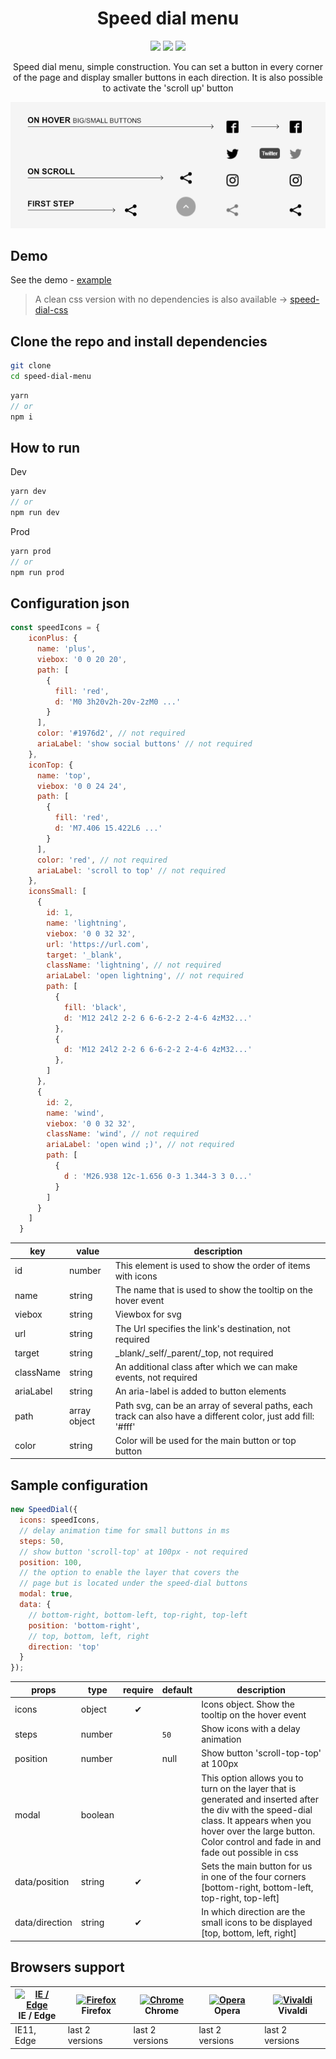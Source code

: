 <h1 align=center>Speed dial menu</h1>

<p align="center">
  <img src="https://img.shields.io/github/package-json/v/tomik23/speed-dial-menu">
  <img src="https://img.shields.io/github/size/tomik23/speed-dial-menu/docs/speedDial.min.js">
  <a href="LICENSE">
    <img src="https://img.shields.io/badge/License-MIT-green.svg">
  </a>
</p>

<p align=center>Speed dial menu, simple construction. You can set a button in every corner of the page and display smaller buttons in each direction. It is also possible to activate the 'scroll up' button</p>

<p align=center>
  <img src="./example.png">
</p>

## Demo

See the demo - [example](https://tomik23.github.io/speed-dial-menu/)


> A clean css version with no dependencies is also available -> [speed-dial-css](https://github.com/tomik23/speed-dial-menu/tree/speed-dial-css)



## Clone the repo and install dependencies
```bash
git clone 
cd speed-dial-menu
```
```js
yarn
// or
npm i
```

## How to run
Dev
```js
yarn dev
// or
npm run dev
```
Prod
```js
yarn prod
// or
npm run prod
```

## Configuration json

```js
const speedIcons = {
    iconPlus: {
      name: 'plus',
      viebox: '0 0 20 20',
      path: [
        { 
          fill: 'red',
          d: 'M0 3h20v2h-20v-2zM0 ...' 
        }
      ],
      color: '#1976d2', // not required
      ariaLabel: 'show social buttons' // not required
    },
    iconTop: {
      name: 'top',
      viebox: '0 0 24 24',
      path: [
        {
          fill: 'red',
          d: 'M7.406 15.422L6 ...'
        }
      ],
      color: 'red', // not required
      ariaLabel: 'scroll to top' // not required
    },
    iconsSmall: [
      {
        id: 1,
        name: 'lightning',
        viebox: '0 0 32 32',
        url: 'https://url.com',
        target: '_blank',
        className: 'lightning', // not required
        ariaLabel: 'open lightning', // not required
        path: [
          { 
            fill: 'black',
            d: 'M12 24l2 2-2 6 6-6-2-2 2-4-6 4zM32...' 
          },
          { 
            d: 'M12 24l2 2-2 6 6-6-2-2 2-4-6 4zM32...'
          },
        ]
      },
      {
        id: 2,
        name: 'wind',
        viebox: '0 0 32 32',
        className: 'wind', // not required
        ariaLabel: 'open wind ;)', // not required
        path: [
          { 
            d : 'M26.938 12c-1.656 0-3 1.344-3 3 0...'
          }
        ]
      }
    ]
  }
```

key | value | description
---- | ------- | -----------
id | number | This element is used to show the order of items with icons
name | string | The name that is used to show the tooltip on the hover event
viebox | string | Viewbox for svg
url | string | The Url specifies the link's destination, not required
target | string | _blank/_self/_parent/_top, not required
className | string | An additional class after which we can make events, not required
ariaLabel | string | An aria-label is added to button elements
path | array object | Path svg, can be an array of several paths, each track can also have a different color, just add fill: '#fff'
color | string | Color will be used for the main button or top button

## Sample configuration

```js
new SpeedDial({
  icons: speedIcons,
  // delay animation time for small buttons in ms 
  steps: 50,
  // show button 'scroll-top' at 100px - not required
  position: 100,
  // the option to enable the layer that covers the
  // page but is located under the speed-dial buttons
  modal: true,
  data: {
    // bottom-right, bottom-left, top-right, top-left
    position: 'bottom-right',
    // top, bottom, left, right
    direction: 'top'
  }
});
```

props | type | require | default | description
---- | ------- | :-----------: | ----------- | ---------------
icons | object | ✔ |  | Icons object. Show the tooltip on the hover event
steps | number |  | `50` | Show icons with a delay animation
position | number |  | null  | Show button 'scroll-top-top' at 100px
modal | boolean |   |   | This option allows you to turn on the layer that is generated and inserted after the div with the speed-dial class. It appears when you hover over the large button. Color control and fade in and fade out possible in css
data/position | string | ✔ |  | Sets the main button for us in one of the four corners [bottom-right, bottom-left, top-right, top-left]
data/direction | string | ✔ |  | In which direction are the small icons to be displayed [top, bottom, left, right]

## Browsers support

| [<img src="https://raw.githubusercontent.com/alrra/browser-logos/master/src/edge/edge_48x48.png" alt="IE / Edge" width="24px" height="24px" />](http://godban.github.io/browsers-support-badges/)<br/>IE / Edge | [<img src="https://raw.githubusercontent.com/alrra/browser-logos/master/src/firefox/firefox_48x48.png" alt="Firefox" width="24px" height="24px" />](http://godban.github.io/browsers-support-badges/)<br/>Firefox | [<img src="https://raw.githubusercontent.com/alrra/browser-logos/master/src/chrome/chrome_48x48.png" alt="Chrome" width="24px" height="24px" />](http://godban.github.io/browsers-support-badges/)<br/>Chrome | [<img src="https://raw.githubusercontent.com/alrra/browser-logos/master/src/opera/opera_48x48.png" alt="Opera" width="24px" height="24px" />](http://godban.github.io/browsers-support-badges/)<br/>Opera | [<img src="https://raw.githubusercontent.com/alrra/browser-logos/master/src/vivaldi/vivaldi_48x48.png" alt="Vivaldi" width="24px" height="24px" />](http://godban.github.io/browsers-support-badges/)<br/>Vivaldi |
| --------- | --------- | --------- | --------- | --------- |
| IE11, Edge| last 2 versions| last 2 versions| last 2 versions| last 2 versions
